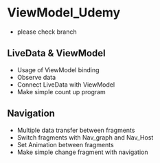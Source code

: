 # ViewModel_Udemy
- please check branch

## LiveData & ViewModel
- Usage of ViewModel binding
- Observe data
- Connect LiveData with ViewModel
- Make simple count up program

## Navigation
- Multiple data transfer between fragments
- Switch fragments with Nav_graph and Nav_Host
- Set Animation between fragments
- Make simple change fragment with navigation
